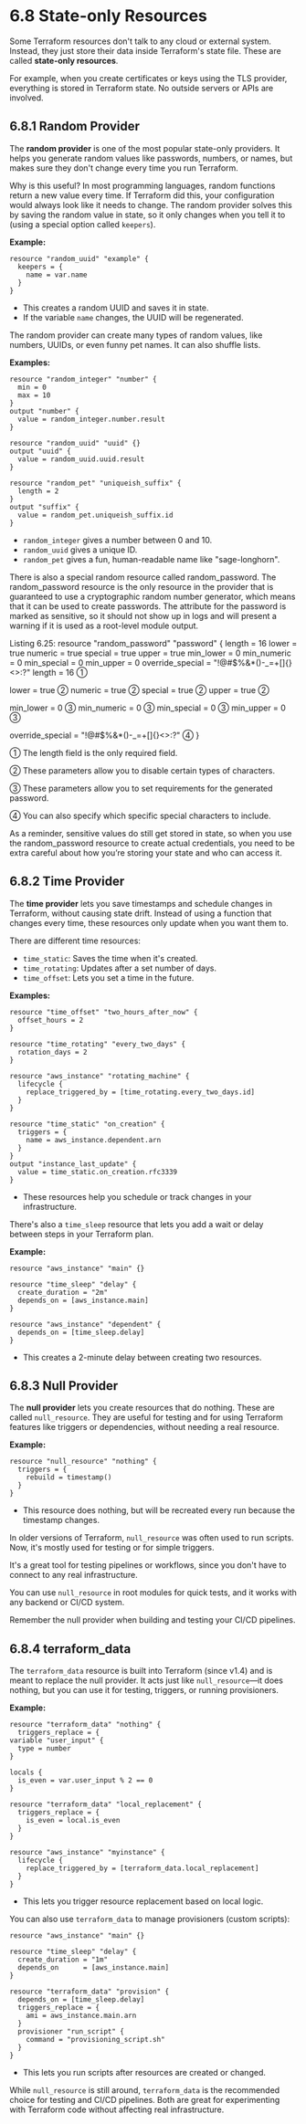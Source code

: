 # 6.8 State-only Resources
Some Terraform resources don't talk to any cloud or external system. Instead, they just store their data inside Terraform's state file. These are called **state-only resources**.

For example, when you create certificates or keys using the TLS provider, everything is stored in Terraform state. No outside servers or APIs are involved.

## 6.8.1 Random Provider
The **random provider** is one of the most popular state-only providers. It helps you generate random values like passwords, numbers, or names, but makes sure they don't change every time you run Terraform.

Why is this useful? In most programming languages, random functions return a new value every time. If Terraform did this, your configuration would always look like it needs to change. The random provider solves this by saving the random value in state, so it only changes when you tell it to (using a special option called `keepers`).

**Example:**
```hcl
resource "random_uuid" "example" {
  keepers = {
    name = var.name
  }
}
```
- This creates a random UUID and saves it in state.
- If the variable `name` changes, the UUID will be regenerated.

The random provider can create many types of random values, like numbers, UUIDs, or even funny pet names. It can also shuffle lists.

**Examples:**
```hcl
resource "random_integer" "number" {
  min = 0
  max = 10
}
output "number" {
  value = random_integer.number.result
}

resource "random_uuid" "uuid" {}
output "uuid" {
  value = random_uuid.uuid.result
}

resource "random_pet" "uniqueish_suffix" {
  length = 2
}
output "suffix" {
  value = random_pet.uniqueish_suffix.id
}
```
- `random_integer` gives a number between 0 and 10.
- `random_uuid` gives a unique ID.
- `random_pet` gives a fun, human-readable name like "sage-longhorn".

There is also a special random resource called random_password. The random_password resource is the only resource in the provider that is guaranteed to use a cryptographic random number generator, which means that it can be used to create passwords. The attribute for the password is marked as sensitive, so it should not show up in logs and will present a warning if it is used as a root-level module output.

Listing 6.25:
resource "random_password" "password" {
  length = 16
  lower   = true
  numeric = true
  special = true
  upper   = true
  min_lower   = 0
  min_numeric = 0
  min_special = 0
  min_upper   = 0
  override_special = "!@#$%&*()-_=+[]{}<>:?"
  length = 16                                  ①
 
  lower   = true                               ②
  numeric = true                               ②
  special = true                               ②
  upper   = true                               ②
 
  min_lower   = 0                              ③
  min_numeric = 0                              ③
  min_special = 0                              ③
  min_upper   = 0                              ③
 
  override_special = "!@#$%&*()-_=+[]{}<>:?"   ④
}

① The length field is the only required field.

② These parameters allow you to disable certain types of characters.

③ These parameters allow you to set requirements for the generated password.

④ You can also specify which specific special characters to include.

As a reminder, sensitive values do still get stored in state, so when you use the random_password resource to create actual credentials, you need to be extra careful about how you’re storing your state and who can access it.

## 6.8.2 Time Provider
The **time provider** lets you save timestamps and schedule changes in Terraform, without causing state drift. Instead of using a function that changes every time, these resources only update when you want them to.

There are different time resources:
- `time_static`: Saves the time when it's created.
- `time_rotating`: Updates after a set number of days.
- `time_offset`: Lets you set a time in the future.

**Examples:**
```hcl
resource "time_offset" "two_hours_after_now" {
  offset_hours = 2
}

resource "time_rotating" "every_two_days" {
  rotation_days = 2
}

resource "aws_instance" "rotating_machine" {
  lifecycle {
    replace_triggered_by = [time_rotating.every_two_days.id]
  }
}

resource "time_static" "on_creation" {
  triggers = {
    name = aws_instance.dependent.arn
  }
}
output "instance_last_update" {
  value = time_static.on_creation.rfc3339
}
```
- These resources help you schedule or track changes in your infrastructure.

There's also a `time_sleep` resource that lets you add a wait or delay between steps in your Terraform plan.

**Example:**
```hcl
resource "aws_instance" "main" {}

resource "time_sleep" "delay" {
  create_duration = "2m"
  depends_on = [aws_instance.main]
}

resource "aws_instance" "dependent" {
  depends_on = [time_sleep.delay]
}
```
- This creates a 2-minute delay between creating two resources.

## 6.8.3 Null Provider
The **null provider** lets you create resources that do nothing. These are called `null_resource`. They are useful for testing and for using Terraform features like triggers or dependencies, without needing a real resource.

**Example:**
```hcl
resource "null_resource" "nothing" {
  triggers = {
    rebuild = timestamp()
  }
}
```
- This resource does nothing, but will be recreated every run because the timestamp changes.

In older versions of Terraform, `null_resource` was often used to run scripts. Now, it's mostly used for testing or for simple triggers.

It's a great tool for testing pipelines or workflows, since you don't have to connect to any real infrastructure.

You can use `null_resource` in root modules for quick tests, and it works with any backend or CI/CD system.

Remember the null provider when building and testing your CI/CD pipelines.

## 6.8.4 terraform_data
The `terraform_data` resource is built into Terraform (since v1.4) and is meant to replace the null provider. It acts just like `null_resource`—it does nothing, but you can use it for testing, triggers, or running provisioners.

**Example:**
```hcl
resource "terraform_data" "nothing" {
  triggers_replace = {
variable "user_input" {
  type = number
}

locals {
  is_even = var.user_input % 2 == 0
}

resource "terraform_data" "local_replacement" {
  triggers_replace = {
    is_even = local.is_even
  }
}

resource "aws_instance" "myinstance" {
  lifecycle {
    replace_triggered_by = [terraform_data.local_replacement]
  }
}
```
- This lets you trigger resource replacement based on local logic.

You can also use `terraform_data` to manage provisioners (custom scripts):
```hcl
resource "aws_instance" "main" {}

resource "time_sleep" "delay" {
  create_duration = "1m"
  depends_on      = [aws_instance.main]
}

resource "terraform_data" "provision" {
  depends_on = [time_sleep.delay]
  triggers_replace = {
    ami = aws_instance.main.arn
  }
  provisioner "run_script" {
    command = "provisioning_script.sh"
  }
}
```
- This lets you run scripts after resources are created or changed.

While `null_resource` is still around, `terraform_data` is the recommended choice for testing and CI/CD pipelines. Both are great for experimenting with Terraform code without affecting real infrastructure.